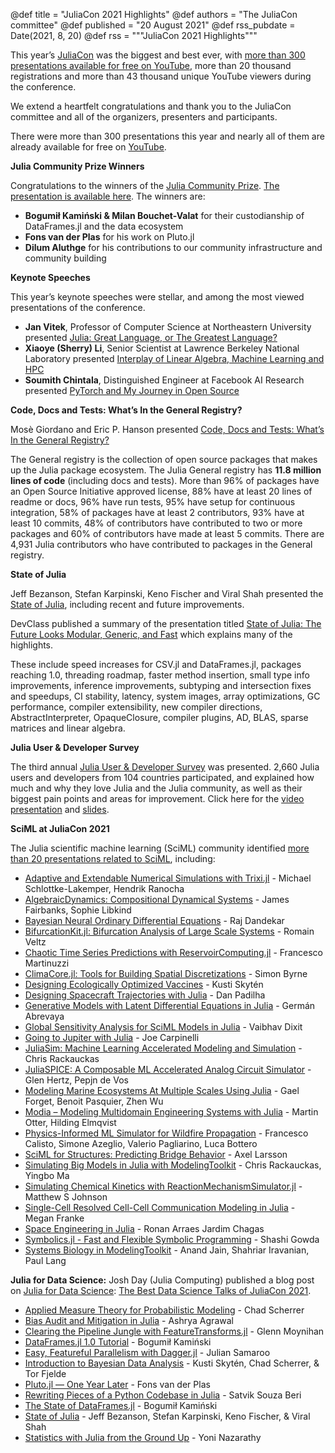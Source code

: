 @def title =  "JuliaCon 2021 Highlights"
@def authors = "The JuliaCon committee"
@def published = "20 August 2021"
@def rss_pubdate = Date(2021, 8, 20)
@def rss = """JuliaCon 2021 Highlights"""

This year’s [JuliaCon](https://www.youtube.com/playlist?list=PLP8iPy9hna6Q343_8sSq4f306VGLW4TLK) was the biggest and best ever, with [more than 300 presentations available for free on YouTube](https://www.youtube.com/playlist?list=PLP8iPy9hna6Q343_8sSq4f306VGLW4TLK), more than 20 thousand registrations and more than 43 thousand unique YouTube viewers during the conference.  

We extend a heartfelt congratulations and thank you to the JuliaCon committee and all of the organizers, presenters and participants.  

There were more than 300 presentations this year and nearly all of them are already available for free on [YouTube](https://www.youtube.com/playlist?list=PLP8iPy9hna6Q343_8sSq4f306VGLW4TLK).  

**Julia Community Prize Winners**  

Congratulations to the winners of the [Julia Community Prize](https://juliacon.org/2021/prize/). [The presentation is available here](https://www.youtube.com/watch?v=MIFJT6Zt_yk&list=PLP8iPy9hna6Q343_8sSq4f306VGLW4TLK&index=227). The winners are:  

*   **Bogumił Kamiński & Milan Bouchet-Valat** for their custodianship of DataFrames.jl and the data ecosystem
*   **Fons van der Plas** for his work on Pluto.jl
*   **Dilum Aluthge** for his contributions to our community infrastructure and community building

**Keynote Speeches**  

This year’s keynote speeches were stellar, and among the most viewed presentations of the conference.  

*   **Jan Vitek**, Professor of Computer Science at Northeastern University presented [Julia: Great Language, or The Greatest Language?](https://www.youtube.com/watch?v=LT4AP7CUMAw)
*   **Xiaoye (Sherry) Li**, Senior Scientist at Lawrence Berkeley National Laboratory presented [Interplay of Linear Algebra, Machine Learning and HPC](https://www.youtube.com/watch?v=sUyddZQaeyg)
*   **Soumith Chintala**, Distinguished Engineer at Facebook AI Research presented [PyTorch and My Journey in Open Source](https://www.youtube.com/watch?v=6V6jk_OdH-w) 

**Code, Docs and Tests: What’s In the General Registry?**  

Mosè Giordano and Eric P. Hanson presented [Code, Docs and Tests: What’s In the General Registry?](https://live.juliacon.org/talk/HVSAW9)  

The General registry is the collection of open source packages that makes up the Julia package ecosystem. The Julia General registry has **11.8 million lines of code** (including docs and tests). More than 96% of packages have an Open Source Initiative approved license, 88% have at least 20 lines of readme or docs, 96% have run tests, 95% have setup for continuous integration, 58% of packages have at least 2 contributors, 93% have at least 10 commits, 48% of contributors have contributed to two or more packages and 60% of contributors have made at least 5 commits. There are 4,931 Julia contributors who have contributed to packages in the General registry.  

**State of Julia**  

Jeff Bezanson, Stefan Karpinski, Keno Fischer and Viral Shah presented the [State of Julia](https://www.youtube.com/watch?v=IlFVwabDh6Q&list=PLP8iPy9hna6Q343_8sSq4f306VGLW4TLK&index=222), including recent and future improvements.  

DevClass published a summary of the presentation titled [State of Julia: The Future Looks Modular, Generic, and Fast](https://devclass.com/2021/08/05/state-of-julia-language-2021/) which explains many of the highlights.  

These include speed increases for CSV.jl and DataFrames.jl, packages reaching 1.0, threading roadmap, faster method insertion, small type info improvements, inference improvements, subtyping and intersection fixes and speedups, CI stability, latency, system images, array optimizations, GC performance, compiler extensibility, new compiler directions, AbstractInterpreter, OpaqueClosure, compiler plugins, AD, BLAS, sparse matrices and linear algebra.  

**Julia User & Developer Survey**  

The third annual [Julia User & Developer Survey](https://www.youtube.com/watch?v=0XSk5zybfic) was presented. 2,660 Julia users and developers from 104 countries participated, and explained how much and why they love Julia and the Julia community, as well as their biggest pain points and areas for improvement. Click here for the [video presentation](https://www.youtube.com/watch?v=0XSk5zybfic) and [slides](https://julialang.org/assets/2021-julia-user-developer-survey.pdf).  

**SciML at JuliaCon 2021**  

The Julia scientific machine learning (SciML) community identified [more than 20 presentations related to SciML](https://sciml.ai/news/2021/08/16/juliacon2021/), including:  

*   [Adaptive and Extendable Numerical Simulations with Trixi.jl](https://www.youtube.com/watch?v=hoViWRAhCBE&t=7s) - Michael Schlottke-Lakemper, Hendrik Ranocha
*   [AlgebraicDynamics: Compositional Dynamical Systems](https://www.youtube.com/watch?v=GohPz2vuIhI) - James Fairbanks, Sophie Libkind
*   [Bayesian Neural Ordinary Differential Equations](https://www.youtube.com/watch?v=xnnrp1_eWdE) - Raj Dandekar
*   [BifurcationKit.jl: Bifurcation Analysis of Large Scale Systems](https://www.youtube.com/watch?v=-kZEuxrcf2M) - Romain Veltz
*   [Chaotic Time Series Predictions with ReservoirComputing.jl](https://www.youtube.com/watch?v=kEx_OqOu9dI) - Francesco Martinuzzi
*   [ClimaCore.jl: Tools for Building Spatial Discretizations](https://www.youtube.com/watch?v=4bQvF3rGB84) - Simon Byrne
*   [Designing Ecologically Optimized Vaccines](https://www.youtube.com/watch?v=26vQQ7qw8ds) - Kusti Skytén
*   [Designing Spacecraft Trajectories with Julia](https://www.youtube.com/watch?v=iJr_lU7_7Go) - Dan Padilha
*   [Generative Models with Latent Differential Equations in Julia](https://www.youtube.com/watch?v=jhIgs4swrMA) - Germán Abrevaya
*   [Global Sensitivity Analysis for SciML Models in Julia](https://www.youtube.com/watch?v=vvD4xGBmZc8&t=67s) - Vaibhav Dixit
*   [Going to Jupiter with Julia](https://www.youtube.com/watch?v=WnvKaUsGv8w) - Joe Carpinelli
*   [JuliaSim: Machine Learning Accelerated Modeling and Simulation](https://www.youtube.com/watch?v=lNbU5jNp67s&t=75s) - Chris Rackauckas
*   [JuliaSPICE: A Composable ML Accelerated Analog Circuit Simulator](https://www.youtube.com/watch?v=q8SzFTtgA60&t=27s) - Glen Hertz, Pepjn de Vos
*   [Modeling Marine Ecosystems At Multiple Scales Using Julia](https://www.youtube.com/watch?v=UCIRrXz2ZS0) - Gael Forget, Benoit Pasquier, Zhen Wu
*   [Modia – Modeling Multidomain Engineering Systems with Julia](https://www.youtube.com/watch?v=N94si3rOl1g) - Martin Otter, Hilding Elmqvist
*   [Physics-Informed ML Simulator for Wildfire Propagation](https://www.youtube.com/watch?v=45GdDnuNirg) - Francesco Calisto, Simone Azeglio, Valerio Pagliarino, Luca Bottero
*   [SciML for Structures: Predicting Bridge Behavior](https://www.youtube.com/watch?v=4KKtMjqzNUA) - Axel Larsson
*   [Simulating Big Models in Julia with ModelingToolkit](https://www.youtube.com/watch?v=HEVOgSLBzWA&t=5s) - Chris Rackauckas, Yingbo Ma
*   [Simulating Chemical Kinetics with ReactionMechanismSimulator.jl](https://www.youtube.com/watch?v=Bvs-sUK693U) - Matthew S Johnson
*   [Single-Cell Resolved Cell-Cell Communication Modeling in Julia](https://www.youtube.com/watch?v=Z5fPJy06be0) - Megan Franke
*   [Space Engineering in Julia](https://www.youtube.com/watch?v=s7B2VsRXkTs) - Ronan Arraes Jardim Chagas
*   [Symbolics.jl - Fast and Flexible Symbolic Programming](https://www.youtube.com/watch?v=Vkz4c-lDMU8&t=7s) - Shashi Gowda
*   [Systems Biology in ModelingToolkit](https://www.youtube.com/watch?v=DL0Xw7ETZsE&t=7s) - Anand Jain, Shahriar Iravanian, Paul Lang

**Julia for Data Science:** Josh Day (Julia Computing) published a blog post on [Julia for Data Science](https://www.juliafordatascience.com/): [The Best Data Science Talks of JuliaCon 2021](https://www.juliafordatascience.com/best-data-science-talks-of-juliacon-2021/).  

*   [Applied Measure Theory for Probabilistic Modeling](https://www.youtube.com/watch?v=Jr6kp0cHiJA) - Chad Scherrer
*   [Bias Audit and Mitigation in Julia](https://www.youtube.com/watch?v=Ij0exPwmT2w) - Ashrya Agrawal
*   [Clearing the Pipeline Jungle with FeatureTransforms.jl](https://www.youtube.com/watch?v=49zKPC0r-aU) - Glenn Moynihan
*   [DataFrames.jl 1.0 Tutorial](https://www.youtube.com/watch?v=tJf24gfcSto&t=2s) - Bogumił Kamiński
*   [Easy, Featureful Parallelism with Dagger.jl](https://www.youtube.com/watch?v=t3S8W6A4Ago) - Julian Samaroo
*   [Introduction to Bayesian Data Analysis](https://www.youtube.com/watch?v=W_ExvidyESg) - Kusti Skytén, Chad Scherrer, & Tor Fjelde
*   [Pluto.jl — One Year Later](https://www.youtube.com/watch?v=HiI4jgDyDhY) - Fons van der Plas
*   [Rewriting Pieces of a Python Codebase in Julia](https://www.youtube.com/watch?v=EnkfGuH6Qhg) - Satvik Souza Beri
*   [The State of DataFrames.jl](https://www.youtube.com/watch?v=ErAAV4u2Fuk) - Bogumił Kamiński
*   [State of Julia](https://www.youtube.com/watch?v=IlFVwabDh6Q) - Jeff Bezanson, Stefan Karpinski, Keno Fischer, & Viral Shah
*   [Statistics with Julia from the Ground Up](https://www.youtube.com/watch?v=IlPoU5Yr2QI) - Yoni Nazarathy
